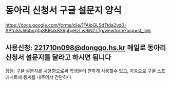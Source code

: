# 동아리 신청서 구글 설문지 양식
https://docs.google.com/forms/d/e/1FAIpQLSdTtda2vd0-APfpShJi64nrgfp8KI6ak8S6pbyHzLw9iN2zTg/viewform?usp=sf_link  

## 사용신청: 221710n098@donggo.hs.kr 메일로 동아리 신청서 설문지를 달라고 하시면 됨니다


장점: 구글 설문지를 사용함으로써 학생들이 편하게 사용할수 있고, 자동으로 구글 스프레시트에 통계를 내주어서 간단하다
